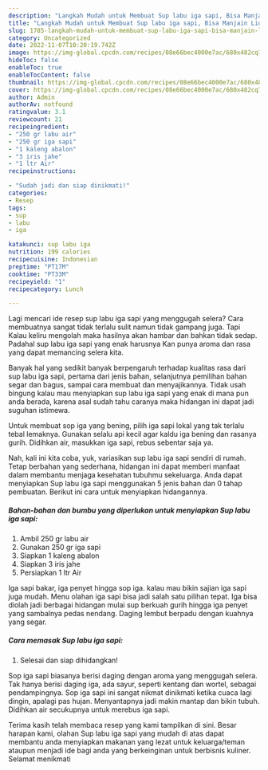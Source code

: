 ```yaml
---
description: "Langkah Mudah untuk Membuat Sup labu iga sapi, Bisa Manjain Lidah"
title: "Langkah Mudah untuk Membuat Sup labu iga sapi, Bisa Manjain Lidah"
slug: 1785-langkah-mudah-untuk-membuat-sup-labu-iga-sapi-bisa-manjain-lidah
category: Uncategorized
date: 2022-11-07T10:20:19.742Z
image: https://img-global.cpcdn.com/recipes/08e66bec4000e7ac/680x482cq70/sup-labu-iga-sapi-foto-resep-utama.jpg
hideToc: false
enableToc: true
enableTocContent: false
thumbnail: https://img-global.cpcdn.com/recipes/08e66bec4000e7ac/680x482cq70/sup-labu-iga-sapi-foto-resep-utama.jpg
cover: https://img-global.cpcdn.com/recipes/08e66bec4000e7ac/680x482cq70/sup-labu-iga-sapi-foto-resep-utama.jpg
author: Admin
authorAv: notfound
ratingvalue: 3.1
reviewcount: 21
recipeingredient:
- "250 gr labu air"
- "250 gr iga sapi"
- "1 kaleng abalon"
- "3 iris jahe"
- "1 ltr Air"
recipeinstructions:

- "Sudah jadi dan siap dinikmati!"
categories:
- Resep
tags:
- sup
- labu
- iga

katakunci: sup labu iga 
nutrition: 199 calories
recipecuisine: Indonesian
preptime: "PT17M"
cooktime: "PT33M"
recipeyield: "1"
recipecategory: Lunch

---
```



Lagi mencari ide resep sup labu iga sapi yang menggugah selera? Cara membuatnya sangat tidak terlalu sulit namun tidak gampang juga. Tapi Kalau keliru mengolah maka hasilnya akan hambar dan bahkan tidak sedap. Padahal sup labu iga sapi yang enak harusnya Kan punya aroma dan rasa yang dapat memancing selera kita.


Banyak hal yang sedikit banyak berpengaruh terhadap kualitas rasa dari sup labu iga sapi, pertama dari jenis bahan, selanjutnya pemilihan bahan segar dan bagus, sampai cara membuat dan menyajikannya. Tidak usah bingung kalau mau menyiapkan sup labu iga sapi yang enak di mana pun anda berada, karena asal sudah tahu caranya maka hidangan ini dapat jadi suguhan istimewa.

Untuk membuat sop iga yang bening, pilih iga sapi lokal yang tak terlalu tebal lemaknya. Gunakan selalu api kecil agar kaldu iga bening dan rasanya gurih. Didihkan air, masukkan iga sapi, rebus sebentar saja ya.


Nah, kali ini kita coba, yuk, variasikan sup labu iga sapi sendiri di rumah. Tetap berbahan yang sederhana, hidangan ini dapat memberi manfaat dalam membantu menjaga kesehatan tubuhmu sekeluarga. Anda dapat menyiapkan Sup labu iga sapi menggunakan 5 jenis bahan dan 0 tahap pembuatan. Berikut ini cara untuk menyiapkan hidangannya.

<!--inarticleads1-->

##### Bahan-bahan dan bumbu yang diperlukan untuk menyiapkan Sup labu iga sapi:

1. Ambil 250 gr labu air
1. Gunakan 250 gr iga sapi
1. Siapkan 1 kaleng abalon
1. Siapkan 3 iris jahe
1. Persiapkan 1 ltr Air


Iga sapi bakar, iga penyet hingga sop iga. kalau mau bikin sajian iga sapi juga mudah. Menu olahan iga sapi bisa jadi salah satu pilihan tepat. Iga bisa diolah jadi berbagai hidangan mulai sup berkuah gurih hingga iga penyet yang sambalnya pedas nendang. Daging lembut berpadu dengan kuahnya yang segar. 

<!--inarticleads2-->

##### Cara memasak Sup labu iga sapi:


1. Selesai dan siap dihidangkan!

Sop iga sapi biasanya berisi daging dengan aroma yang menggugah selera. Tak hanya berisi daging iga, ada sayur, seperti kentang dan wortel, sebagai pendampingnya. Sop iga sapi ini sangat nikmat dinikmati ketika cuaca lagi dingin, apalagi pas hujan. Menyantapnya jadi makin mantap dan bikin tubuh. Didihkan air secukupnya untuk merebus iga sapi. 

Terima kasih telah membaca resep yang kami tampilkan di sini. Besar harapan kami, olahan Sup labu iga sapi yang mudah di atas dapat membantu anda menyiapkan makanan yang lezat untuk keluarga/teman ataupun menjadi ide bagi anda yang berkeinginan untuk berbisnis kuliner. Selamat menikmati
